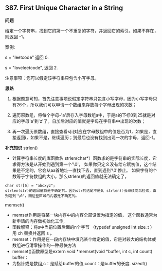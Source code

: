 ## 387. First Unique Character in a String

**问题**

给定一个字符串，找到它的第一个不重复的字符，并返回它的索引。如果不存在，则返回 -1。

案例:

s = "leetcode"
返回 0.

s = "loveleetcode",
返回 2.


注意事项：您可以假定该字符串只包含小写字母。

**思路**

1. 根据题意可知，首先注意事项说假定字符串只包含小写字母，因为小写字母只有26个，所以我们可以申请一个数组来存放每个字母出现的次数；

2. 遍历原数组，将每个字母-'a'后存入字母数组a中，于是a的下标0到25就是对应的字母'a'到'z'了，自加后对应的值就是字母在字符串中出现的次数；

3. 再一次遍历原数组，直接查看s[i]对应在字母数组中的值是否为1，如果是，直接返回i，如果不是，继续遍历；到最后也没有找到出现一次的字母，返回-1。

**补充知识**
strlen()
* 计算字符串长度的库函数名
strlen(char*）函数求的是字符串的实际长度，它求得方法是从开始到遇到第一个'\0'，
如果你只定义没有给它赋初值，这个结果是不定的，它会从aa首地址一直找下去，直到遇到'\0'停止。
如果字符的个数等于字符数组的大小，那么strlen()的返回值就无法确定了，
 ```
 char str[6] = "abcxyz";
 strlen(str)的返回值将是不确定的。因为str的结尾不是0，strlen()会继续向后检索，直到遇到'\0'，而这些区域的内容是不确定的。
 ```

memset()
* memset作用是将某一块内存中的内容全部设置为指定的值， 这个函数通常为新申请的内存做初始化工作,
* 函数解释：将s中当前位置后面的n个字节 （typedef unsigned int size_t ）用 ch 替换并返回 s 。
* memset：作用是在一段内存块中填充某个给定的值，它是对较大的结构体或数组进行清零操作的一种最快方法
* memset()函数原型是extern void *memset(void *buffer, int c, int count) buffer：
* 为指针或是数组,c：是赋给buffer的值,count：是buffer的长度.
sizeof()